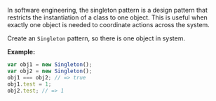 In software engineering, the singleton pattern is a design pattern that restricts the instantiation of a class to one object. This is useful when exactly one object is needed to coordinate actions across the system.

Create an `Singleton` pattern, so there is one object in system.

**Example:**
```js
var obj1 = new Singleton();
var obj2 = new Singleton();
obj1 === obj2; // => true
obj1.test = 1;
obj2.test; // => 1
```